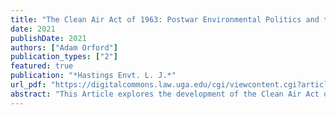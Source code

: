 ```yaml
---
title: "The Clean Air Act of 1963: Postwar Environmental Politics and the Debate Over Federal Power"
date: 2021
publishDate: 2021
authors: ["Adam Orford"]
publication_types: ["2"]
featured: true
publication: "*Hastings Envt. L. J.*"
url_pdf: "https://digitalcommons.law.uga.edu/cgi/viewcontent.cgi?article=2365&context=fac_artchop"
abstract: "This Article explores the development of the Clean Air Act of 1963, the first law to allow the federal government to fight air pollution rather than study it. The Article focuses on the postwar years (1945-1963) and explores the rise of public health medical research, cooperative federalism, and the desire to harness the powers of the federal government for domestic social improvement, as key precursors to environmental law. It examines the origins of the idea that the federal government should “do something” about air pollution, and how that idea was translated, through drafting, lobbying, politicking, hearings, debate, influence, and votes, into a new commitment to a national program to end air pollution in the United States. In addition to presenting new perspectives on this understudied period in the development of environmental law, it is hoped that this work will shed some light on the nature of political opposition to environmental regulation, which today is one of the greatest challenges to effective pollution control."
---
```


